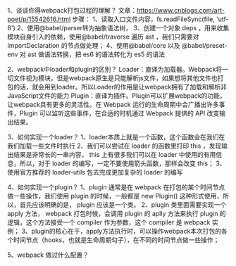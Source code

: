 1、谈谈你得webpack打包过程的理解？
    文章：https://www.cnblogs.com/art-poet/p/15542616.html
    步骤：
        1、读取入口文件内容，fs.readFileSync(file, 'utf-8')
        2、使用@babel/parser转为抽象语法树，
        3、创建一个对象 deps ，用来收集模块自身引入的依赖，使用@babel/traverse 遍历 ast ，我们只需要对 ImportDeclaration 的节点做处理；
        4、使用@babel/core 以及 @babel/preset-env 对 ast 做语法转换，把 es6 的语法转化为 es5 的语法

2、webpack中loader和plugin的区别？
    Loader：直译为加载器。Webpack将一切文件视为模块，但是webpack原生是只能解析js文件，如果想将其他文件也打包的话，就会用到loader。所以Loader的作用是让webpack拥有了加载和解析非JavaScript文件的能力
    Plugin：直译为插件。Plugin可以扩展webpack的功能，让webpack具有更多的灵活性。在 Webpack 运行的生命周期中会广播出许多事件，Plugin 可以监听这些事件，在合适的时机通过 Webpack 提供的 API 改变输出结果。

3、如何实现一个loader？
    1、loader本质上就是一个函数，这个函数会在我们在我们加载一些文件时执行
    2、我们可以尝试在 loader 的函数里打印 this ，发现输出结果是非常长的一串内容， this 上有很多我们可以在 loader 中使用的有用信息，所以，对于 loader 的编写，一定不要使用箭头函数，那样会改变 this；
    3、使用官方推荐的 loader-utils 包去完成更加复杂的 loader 的编写

4、如何实现一个plugin？
    1、plugin 通常是在 webpack 在打包的某个时间节点做一些操作，我们使用 plugin 的时候，一般都是 new Plugin() 这种形式使用，所以，首先应该明确的是， plugin 应该是一个类。
    2、plugin 类里面需要实现一个 apply 方法， webpack 打包时候，会调用 plugin 的 aplly 方法来执行 plugin 的逻辑，这个方法接受一个 compiler 作为参数，这个 compiler 是 webpack 实例；
    3、plugin的核心在于，apply方法执行时，可以操作webpack本次打包的各个时间节点（hooks，也就是生命周期勾子），在不同的时间节点做一些操作；

5、webpack 做过什么配置？
    